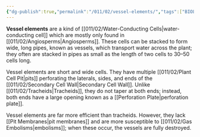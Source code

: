 ```yaml
---
{"dg-publish":true,"permalink":"/011/02/vessel-elements/","tags":["BIOL412"],"noteIcon":"fallback","created":"2024-09-26T13:45:04.140-07:00","updated":"2024-09-26T15:27:12.704-07:00"}
---
```


**Vessel elements** are a kind of [[011/02/Water-Conducting Cells\|water-conducting cell]] which are mostly only found in [[011/02/Angiosperms\|Angiosperms]]. These cells can be stacked to form wide, long pipes, known as vessels, which transport water across the plant; they often are stacked in pipes as small as the length of two cells to 30–50 cells long.

Vessel elements are short and wide cells. They have multiple [[011/02/Plant Cell Pit\|pits]] perforating the laterals, sides, and ends of the [[011/02/Secondary Cell Wall\|Secondary Cell Wall]]. Unlike [[011/02/Tracheids\|Tracheids]], they do not taper at both ends; instead, both ends have a large opening known as a [[Perforation Plate\|perforation plate]].

Vessel elements are far more efficient than tracheids. However, they lack [[Pit Membranes\|pit membranes]] and are more susceptible to [[011/02/Gas Embolisms\|embolisms]]; when these occur, the vessels are fully destroyed.